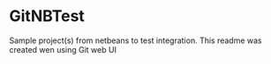 GitNBTest
=========

Sample project(s) from netbeans to test integration. This readme was created wen using Git web UI
